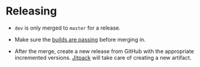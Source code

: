 # Releasing

* `dev` is only merged to `master` for a release.

* Make sure the [builds are passing](https://travis-ci.org/crisolutions/commonlibrary) before merging in.

* After the merge, create a new release from GitHub with the appropriate incremented versions. [Jitpack](https://jitpack.io/#crisolutions/commonlibrary) will take care
 of creating a new artifact.